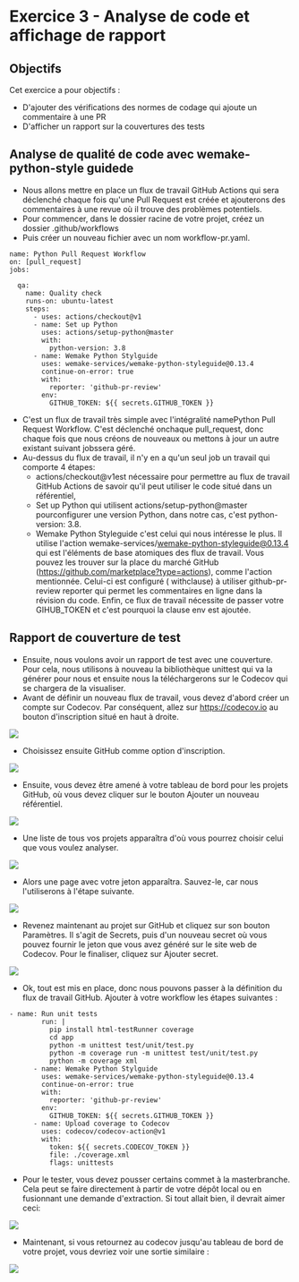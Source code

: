 # Exercice 3 - Analyse de code et affichage de rapport


## Objectifs

Cet exercice a pour objectifs :
* D'ajouter des vérifications des normes de codage qui ajoute un commentaire à une PR
* D'afficher un rapport sur la couvertures des tests

## Analyse de qualité de code avec wemake-python-style guidede

* Nous allons mettre en place un flux de travail GitHub Actions qui sera déclenché chaque fois qu'une Pull Request est créée et ajouterons des commentaires à une revue où il trouve des problèmes potentiels.
* Pour commencer, dans le dossier racine de votre projet, créez un dossier .github/workflows
* Puis créer un nouveau fichier avec un nom workflow-pr.yaml.

```
name: Python Pull Request Workflow
on: [pull_request]
jobs:

  qa:
    name: Quality check
    runs-on: ubuntu-latest
    steps:
      - uses: actions/checkout@v1
      - name: Set up Python
        uses: actions/setup-python@master
        with:
          python-version: 3.8
      - name: Wemake Python Stylguide
        uses: wemake-services/wemake-python-styleguide@0.13.4
        continue-on-error: true
        with:
          reporter: 'github-pr-review'
        env:
          GITHUB_TOKEN: ${{ secrets.GITHUB_TOKEN }}
```

* C'est un flux de travail très simple avec l'intégralité namePython Pull Request Workflow. C'est déclenché onchaque pull_request, donc chaque fois que nous créons de nouveaux ou mettons à jour un autre existant suivant jobssera géré.
* Au-dessus du flux de travail, il n'y en a qu'un seul job un travail qui comporte 4 étapes:
  * actions/checkout@v1est nécessaire pour permettre au flux de travail GitHub Actions de savoir qu'il peut utiliser le code situé dans un référentiel,
  * Set up Python qui utilisent actions/setup-python@master pourconfigurer une version Python, dans notre cas, c'est python-version: 3.8.
  *  Wemake Python Styleguide c'est celui qui nous intéresse le plus. Il utilise l'action wemake-services/wemake-python-styleguide@0.13.4 qui est l'éléments de base atomiques des flux de travail. 
Vous pouvez les trouver sur la place du marché GitHub (https://github.com/marketplace?type=actions), comme l'action mentionnée. Celui-ci est configuré ( withclause) à utiliser github-pr-review reporter qui permet les commentaires en ligne dans la révision du code. Enfin, ce flux de travail nécessite de passer votre GIHUB_TOKEN et c'est pourquoi la clause env est ajoutée.
 
## Rapport de couverture de test

* Ensuite, nous voulons avoir un rapport de test avec une couverture. Pour cela, nous utilisons à nouveau la bibliothèque unittest qui va la générer pour nous et ensuite nous la téléchargerons sur le Codecov qui se chargera de la visualiser.
* Avant de définir un nouveau flux de travail, vous devez d'abord créer un compte sur Codecov. Par conséquent, allez sur https://codecov.io au bouton d'inscription situé en haut à droite.

![](img/1_MMBYtkx0Z-1HlATPx0ArfA.webp)

* Choisissez ensuite GitHub comme option d'inscription.

![](img/1_NJHkpUiRpn43O8iCea_A3g.webp)

* Ensuite, vous devez être amené à votre tableau de bord pour les projets GitHub, où vous devez cliquer sur le bouton Ajouter un nouveau référentiel.

![](img/1_kTGrVQrfP2bc0vNYMkVm_g.webp)

* Une liste de tous vos projets apparaîtra d'où vous pourrez choisir celui que vous voulez analyser.

![](img/1_Lf1TwBwNHaciAT7oKDbYwg.webp)

* Alors une page avec votre jeton apparaîtra. Sauvez-le, car nous l'utiliserons à l'étape suivante.

![](img/1_LqtfLCklmIMs4b-upQjO1A.webp)

* Revenez maintenant au projet sur GitHub et cliquez sur son bouton Paramètres. Il s'agit de Secrets, puis d'un nouveau secret où vous pouvez fournir le jeton que vous avez généré sur le site web de Codecov. Pour le finaliser, cliquez sur Ajouter secret.

![](img/1_Hj_Eixz_dxTa29kol9135g.webp)

* Ok, tout est mis en place, donc nous pouvons passer à la définition du flux de travail GitHub. Ajouter à votre workflow les étapes suivantes :

```
- name: Run unit tests
        run: |
          pip install html-testRunner coverage
          cd app
          python -m unittest test/unit/test.py
          python -m coverage run -m unittest test/unit/test.py
          python -m coverage xml
      - name: Wemake Python Stylguide
        uses: wemake-services/wemake-python-styleguide@0.13.4
        continue-on-error: true
        with:
          reporter: 'github-pr-review'
        env:
          GITHUB_TOKEN: ${{ secrets.GITHUB_TOKEN }}
      - name: Upload coverage to Codecov
        uses: codecov/codecov-action@v1
        with:
          token: ${{ secrets.CODECOV_TOKEN }}
          file: ./coverage.xml
          flags: unittests
```
* Pour le tester, vous devez pousser certains commet à la masterbranche. Cela peut se faire directement à partir de votre dépôt local ou en fusionnant une demande d'extraction. Si tout allait bien, il devrait aimer ceci:

![](img/1_gumgmfhD3Eg2zgmnXHE2Gg.webp)

* Maintenant, si vous retournez au codecov jusqu'au tableau de bord de votre projet, vous devriez voir une sortie similaire :

![](img/1_HnlSqqitHJ2ixmGCL3posA.webp)
